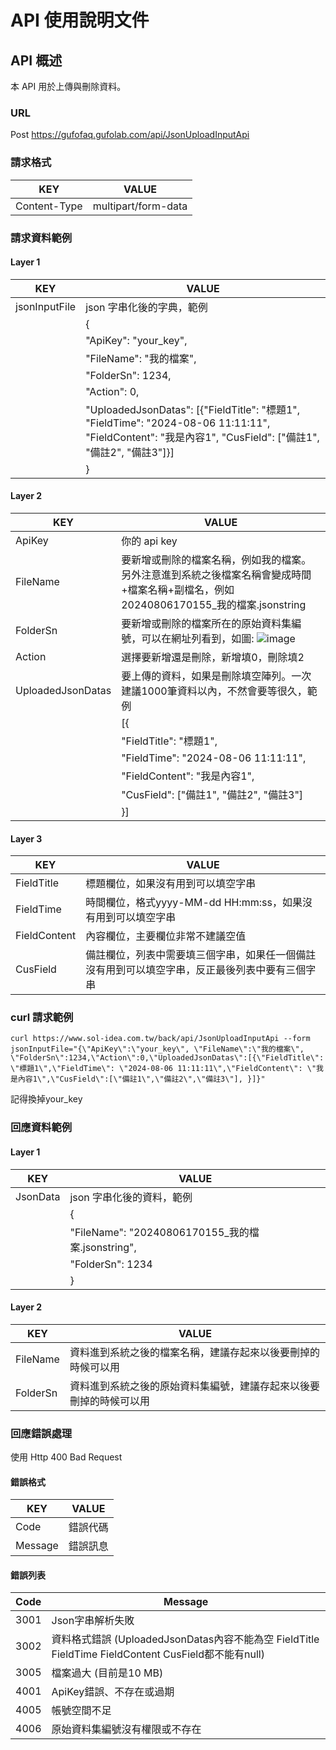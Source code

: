 # API 使用說明文件

## API 概述
本 API 用於上傳與刪除資料。

### URL
Post https://gufofaq.gufolab.com/api/JsonUploadInputApi

### 請求格式
| KEY            | VALUE                |
| -------------- | -------------------- |
| Content-Type   | multipart/form-data  |

### 請求資料範例
#### Layer 1
| KEY            | VALUE                |
| -------------- | -------------------- |
| jsonInputFile  | json 字串化後的字典，範例 |
|                | {                   |
|                | "ApiKey": "your_key",|
|                | "FileName": "我的檔案",|
|                | "FolderSn": 1234,|
|                | "Action": 0,|
|                | "UploadedJsonDatas": [{"FieldTitle": "標題1", "FieldTime": "2024-08-06 11:11:11", "FieldContent": "我是內容1", "CusField": ["備註1", "備註2", "備註3"]}]|
|                | }                   |

#### Layer 2
| KEY                   | VALUE                       |
| --------------------- | --------------------------- |
| ApiKey                | 你的 api key                |
| FileName              | 要新增或刪除的檔案名稱，例如我的檔案。另外注意進到系統之後檔案名稱會變成時間+檔案名稱+副檔名，例如20240806170155_我的檔案.jsonstring       |
| FolderSn              | 要新增或刪除的檔案所在的原始資料集編號，可以在網址列看到，如圖: ![image](https://github.com/user-attachments/assets/a91520ec-7a28-4269-9433-2d7f55287d84)|
| Action                | 選擇要新增還是刪除，新增填0，刪除填2     |
| UploadedJsonDatas     | 要上傳的資料，如果是刪除填空陣列。一次建議1000筆資料以內，不然會要等很久，範例     |
|                       |[{   |
|                       |"FieldTitle": "標題1",          |
|                       |"FieldTime": "2024-08-06 11:11:11",           |
|                       |"FieldContent": "我是內容1",               |
|                       |"CusField": ["備註1", "備註2", "備註3"]       |
|                       |}] |

#### Layer 3
| KEY                   | VALUE                       |
| --------------------- | --------------------------- |
| FieldTitle            | 標題欄位，如果沒有用到可以填空字串             |
| FieldTime             | 時間欄位，格式yyyy-MM-dd HH:mm:ss，如果沒有用到可以填空字串            |
| FieldContent          | 內容欄位，主要欄位非常不建議空值|
| CusField              | 備註欄位，列表中需要填三個字串，如果任一個備註沒有用到可以填空字串，反正最後列表中要有三個字串     |

### curl 請求範例
```
curl https://www.sol-idea.com.tw/back/api/JsonUploadInputApi --form jsonInputFile="{\"ApiKey\":\"your_key\", \"FileName\":\"我的檔案\", \"FolderSn\":1234,\"Action\":0,\"UploadedJsonDatas\":[{\"FieldTitle\": \"標題1\",\"FieldTime\": \"2024-08-06 11:11:11\",\"FieldContent\": \"我是內容1\",\"CusField\":[\"備註1\",\"備註2\",\"備註3\"], }]}"
```
記得換掉your_key
### 回應資料範例
#### Layer 1
| KEY        | VALUE                      |
| ---------- | -------------------------- |
| JsonData   | json 字串化後的資料，範例     |
|            | {                         |
|            | "FileName": "20240806170155_我的檔案.jsonstring",      |
|            | "FolderSn": 1234|
|            | }                         |

#### Layer 2
| KEY                  | VALUE                     |
| -------------------- | ------------------------- |
| FileName             | 資料進到系統之後的檔案名稱，建議存起來以後要刪掉的時候可以用           |
| FolderSn             | 資料進到系統之後的原始資料集編號，建議存起來以後要刪掉的時候可以用      |

### 回應錯誤處理
使用 Http 400 Bad Request

#### 錯誤格式
| KEY                  | VALUE                     |
| -------------------- | ------------------------- |
| Code                 | 錯誤代碼                  |
| Message              | 錯誤訊息                  |

#### 錯誤列表
| Code                 | Message                   |
| -------------------- | ------------------------- |
| 3001                 | Json字串解析失敗                |
| 3002                 | 資料格式錯誤 (UploadedJsonDatas內容不能為空 FieldTitle FieldTime FieldContent CusField都不能有null)                |
| 3005                 | 檔案過大 (目前是10 MB)                 |
| 4001                 | ApiKey錯誤、不存在或過期               |
| 4005                 | 帳號空間不足                 |
| 4006                 | 原始資料集編號沒有權限或不存在                  |
